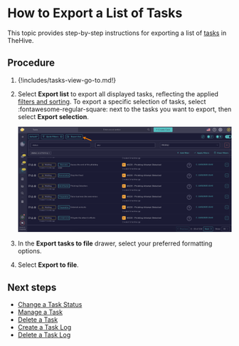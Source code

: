 # How to Export a List of Tasks

This topic provides step-by-step instructions for exporting a list of [tasks](about-tasks.md) in TheHive.

<h2>Procedure</h2>

1. {!includes/tasks-view-go-to.md!}

2. Select **Export list** to export all displayed tasks, reflecting the applied [filters and sorting](../about-filtering-and-sorting.md). To export a specific selection of tasks, select :fontawesome-regular-square: next to the tasks you want to export, then select **Export selection**.

    ![Export list tasks](../../../images/user-guides/analyst-corner/tasks/export-list-tasks.png)

3. In the **Export tasks to file** drawer, select your preferred formatting options.

4. Select **Export to file**.

<h2>Next steps</h2>

* [Change a Task Status](change-task-status.md)
* [Manage a Task](manage-a-task.md)
* [Delete a Task](delete-a-task.md)
* [Create a Task Log](create-a-task-log.md)
* [Delete a Task Log](delete-a-task-log.md)